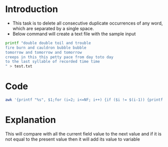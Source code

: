 # Introduction

- This task is to delete all consecutive duplicate occurrences of any word, which are separated by a single space. 
- Below command will create a text file with the sample input

```bash
printf "double double toil and trouble
fire burn and cauldron bubble bubble
tomorrow and tomorrow and tomorrow
creeps in this this petty pace from day toto day
to the last syllable of recorded time time
" > test.txt
```
# Code

```bash
awk '{printf "%s", $1;for (i=2; i<=NF; i++) {if ($i != $(i-1)) {printf "%s%s", OFS, $i}}print " "}' test.txt
```

# Explanation

This will compare with all the current field value to the next value and if it is not equal to the present value then it will add its value to variable
